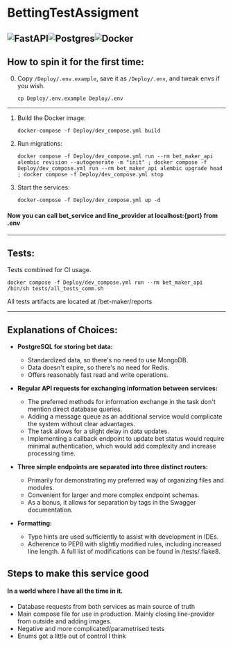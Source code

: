 # BettingTestAssigment

![FastAPI](https://img.shields.io/badge/FastAPI-005571?style=for-the-badge&logo=fastapi)![Postgres](https://img.shields.io/badge/postgres-%23316192.svg?style=for-the-badge&logo=postgresql&logoColor=white)![Docker](https://img.shields.io/badge/docker-%230db7ed.svg?style=for-the-badge&logo=docker&logoColor=white)
---

## How to spin it for the first time:
0. Copy `/Deploy/.env.example`, save it as `/Deploy/.env`, and tweak envs if you wish.
    ```shell
    cp Deploy/.env.example Deploy/.env
    ```
----
1. Build the Docker image:
    ```shell
    docker-compose -f Deploy/dev_compose.yml build
    ```

2. Run migrations:
    ```shell
    docker compose -f Deploy/dev_compose.yml run --rm bet_maker_api alembic revision --autogenerate -m "init" ; docker compose -f Deploy/dev_compose.yml run --rm bet_maker_api alembic upgrade head ; docker compose -f Deploy/dev_compose.yml stop
    ```

3. Start the services:
    ```shell
    docker-compose -f Deploy/dev_compose.yml up -d
    ```
   
#### Now you can call bet_service and line_provider at localhost:{port} from .env

----
## Tests:
Tests combined for CI usage.
```shell
docker compose -f Deploy/dev_compose.yml run --rm bet_maker_api /bin/sh tests/all_tests_comm.sh
```
All tests artifacts are located at /bet-maker/reports

---
## Explanations of Choices:

- **PostgreSQL for storing bet data:**
  - Standardized data, so there's no need to use MongoDB.
  - Data doesn't expire, so there's no need for Redis.
  - Offers reasonably fast read and write operations.

- **Regular API requests for exchanging information between services:**
  - The preferred methods for information exchange in the task don't mention direct database queries.
  - Adding a message queue as an additional service would complicate the system without clear advantages.
  - The task allows for a slight delay in data updates.
  - Implementing a callback endpoint to update bet status would require minimal authentication, which would add complexity and increase processing time.

- **Three simple endpoints are separated into three distinct routers:**
  - Primarily for demonstrating my preferred way of organizing files and modules.
  - Convenient for larger and more complex endpoint schemas.
  - As a bonus, it allows for separation by tags in the Swagger documentation.

- **Formatting:**
  - Type hints are used sufficiently to assist with development in IDEs.
  - Adherence to PEP8 with slightly modified rules, including increased line length. A full list of modifications can be found in /tests/.flake8.

## Steps to make this service good
#### In a world where I have all the time in it.

- Database requests from both services as main source of truth
- Main compose file for use in production. Mainly closing line-provider from outside and adding images.
- Negative and more complicated/parametrised tests
- Enums got a little out of control I think